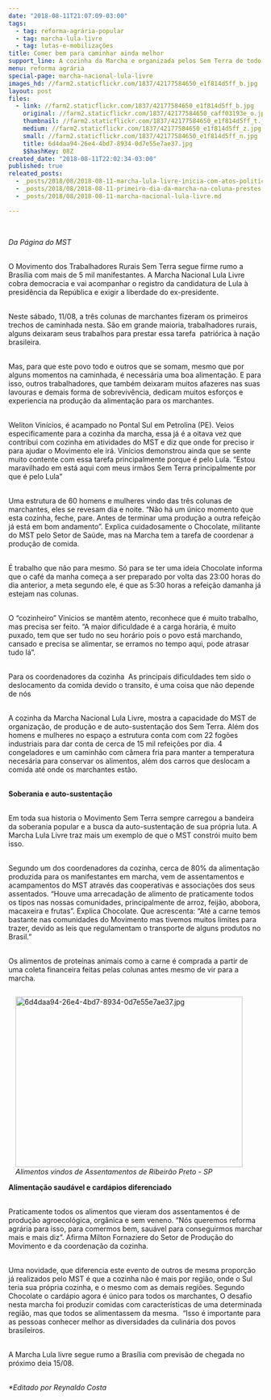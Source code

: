 ```yaml
---
date: "2018-08-11T21:07:09-03:00"
tags:
  - tag: reforma-agrária-popular
  - tag: marcha-lula-livre
  - tag: lutas-e-mobilizações
title: Comer bem para caminhar ainda melhor
support_line: A cozinha da Marcha e organizada pelos Sem Terra de todo o Brasil.
menu: reforma agrária
special-page: marcha-nacional-lula-livre
images_hd: //farm2.staticflickr.com/1837/42177584650_e1f814d5ff_b.jpg
layout: post
files:
  - link: //farm2.staticflickr.com/1837/42177584650_e1f814d5ff_b.jpg
    original: //farm2.staticflickr.com/1837/42177584650_caff03193e_o.jpg
    thumbnail: //farm2.staticflickr.com/1837/42177584650_e1f814d5ff_t.jpg
    medium: //farm2.staticflickr.com/1837/42177584650_e1f814d5ff_z.jpg
    small: //farm2.staticflickr.com/1837/42177584650_e1f814d5ff_n.jpg
    title: 6d4daa94-26e4-4bd7-8934-0d7e55e7ae37.jpg
    $$hashKey: 08Z
created_date: "2018-08-11T22:02:34-03:00"
published: true
releated_posts:
  - _posts/2018/08/2018-08-11-marcha-lula-livre-inicia-com-atos-politicos.md
  - _posts/2018/08/2018-08-11-primeiro-dia-da-marcha-na-coluna-prestes.md
  - _posts/2018/08/2018-08-11-marcha-nacional-lula-livre.md

---
```

<p>&nbsp;</p>

<p><em>Da P&aacute;gina do MST</em></p>

<p><br />
O Movimento dos Trabalhadores Rurais Sem Terra segue firme rumo a Bras&iacute;lia com mais de 5 mil manifestantes. A Marcha Nacional Lula Livre cobra democracia e vai acompanhar o registro da candidatura de Lula &agrave; presid&ecirc;ncia da Rep&uacute;blica e exigir a liberdade do ex-presidente.</p>

<p><br />
Neste s&aacute;bado, 11/08, a tr&ecirc;s colunas de marchantes fizeram os primeiros trechos de caminhada nesta. S&atilde;o em grande maioria, trabalhadores rurais, alguns deixaram seus trabalhos para prestar essa tarefa&nbsp; patri&oacute;rica &agrave; na&ccedil;&atilde;o brasileira.&nbsp;&nbsp;</p>

<p><br />
Mas, para que este povo todo e outros que se somam, mesmo que por alguns momentos na caminhada, &eacute; necess&aacute;ria uma boa alimenta&ccedil;&atilde;o. E para isso, outros trabalhadores, que tamb&eacute;m deixaram muitos afazeres nas suas lavouras e demais forma de sobreviv&ecirc;ncia, dedicam muitos esfor&ccedil;os e experiencia na produ&ccedil;&atilde;o da alimenta&ccedil;&atilde;o para os marchantes.&nbsp;</p>

<p><br />
Weliton Vin&iacute;cios, &eacute; acampado no Pontal Sul em Petrolina (PE). Veios especificamente para a cozinha da marcha, essa j&aacute; &eacute; a oitava vez que contribui com cozinha em atividades do MST e diz que onde for preciso ir para ajudar o Movimento ele ir&aacute;. Vin&iacute;cios demonstrou ainda que se sente muito contente com essa tarefa principalmente porque &eacute; pelo Lula. &ldquo;Estou maravilhado em est&aacute; aqui com meus irm&atilde;os Sem Terra principalmente por que &eacute; pelo Lula&rdquo;&nbsp;</p>

<p><br />
Uma estrutura de 60 homens e mulheres vindo das tr&ecirc;s colunas de marchantes, eles se revesam dia e noite. &ldquo;N&atilde;o h&aacute; um &uacute;nico momento que esta cozinha, feche, pare. Antes de terminar uma produ&ccedil;&atilde;o a outra refei&ccedil;&atilde;o j&aacute; est&aacute; em bom andamento&rdquo;. Explica cuidadosamente o Chocolate, militante do MST pelo Setor de Sa&uacute;de, mas na Marcha tem a tarefa de coordenar a produ&ccedil;&atilde;o de comida.&nbsp;</p>

<p><br />
&Eacute; trabalho que n&atilde;o para mesmo. S&oacute; para se ter uma ideia Chocolate informa que o caf&eacute; da manha come&ccedil;a a ser preparado por volta das 23:00 horas do dia anterior, a meta segundo ele, &eacute; que as 5:30 horas&nbsp;a refei&ccedil;&atilde;o damanha j&aacute; estejam nas colunas.&nbsp;</p>

<p><br />
O &ldquo;cozinheiro&rdquo; Vinicios se mant&ecirc;m atento, reconhece que &eacute; muito trabalho, mas precisa ser feito. &ldquo;A maior dificuldade &eacute; a carga hor&aacute;ria, &eacute; muito puxado, tem que ser tudo no seu hor&aacute;rio pois o povo est&aacute; marchando, cansado e precisa se alimentar, se erramos no tempo aqui, pode atrasar tudo l&aacute;&rdquo;.&nbsp;&nbsp;</p>

<p><br />
Para os coordenadores da cozinha&nbsp; As principais dificuldades tem sido o deslocamento da comida devido o transito, &eacute; uma coisa que n&atilde;o depende de n&oacute;s</p>

<p><br />
A cozinha da Marcha Nacional Lula Livre, mostra a capacidade do MST de organiza&ccedil;&atilde;o, de produ&ccedil;&atilde;o e de auto-sustenta&ccedil;&atilde;o dos Sem Terra. Al&eacute;m dos homens e mulheres no espa&ccedil;o a estrutura conta com com 22 fog&otilde;es industriais para dar conta de cerca de 15 mil refei&ccedil;&otilde;es por dia. 4 congeladores e um caminh&atilde;o com c&acirc;mera fria para manter a temperatura neces&aacute;ria para conservar os alimentos, al&eacute;m dos carros que deslocam a comida at&eacute; onde os marchantes est&atilde;o.</p>

<p><br />
<strong>Soberania e auto-sustenta&ccedil;&atilde;o</strong>&nbsp;</p>

<p><br />
Em toda sua historia o Movimento Sem Terra sempre carregou a bandeira da soberania popular e a busca da auto-sustenta&ccedil;&atilde;o de sua pr&oacute;pria luta. A Marcha Lula Livre traz mais um exemplo de que o MST constr&oacute;i&nbsp;muito bem isso.</p>

<p><br />
Segundo um dos coordenadores da cozinha, cerca de 80% da alimenta&ccedil;&atilde;o produzida para os manifestantes em marcha, vem de assentamentos e acampamentos do MST atrav&eacute;s das cooperativas e associa&ccedil;&otilde;es dos seus assentados. &ldquo;Houve uma arrecada&ccedil;&atilde;o de alimento de praticamente todos os tipos nas nossas comunidades, principalmente de arroz, feij&atilde;o, abobora, macaxeira e frutas&rdquo;. Explica Chocolate. Que acrescenta: &ldquo;At&eacute; a carne temos bastante nas comunidades do Movimento mas tivemos muitos limites para trazer, devido as leis que regulamentam o transporte de alguns produtos no Brasil.&rdquo;</p>

<p><br />
Os alimentos de prote&iacute;nas animais como a carne &eacute; comprada a partir de uma coleta financeira feitas pelas colunas antes mesmo de vir para a marcha.&nbsp;</p>

<figure class="image" style="float:right"><img alt="6d4daa94-26e4-4bd7-8934-0d7e55e7ae37.jpg" height="338" src="//farm2.staticflickr.com/1837/42177584650_e1f814d5ff_b.jpg" width="450" />
<figcaption><em>Alimentos vindos de Assentamentos de Ribeir&atilde;o Preto - SP</em></figcaption>
</figure>

<p><br />
<strong>Alimenta&ccedil;&atilde;o saud&aacute;vel e card&aacute;pios diferenciado</strong></p>

<p><br />
Praticamente todos os alimentos que vieram dos assentamentos &eacute; de produ&ccedil;&atilde;o agroecol&oacute;gica, org&acirc;nica e sem veneno. &ldquo;N&oacute;s queremos reforma agr&aacute;ria para isso, para comermos bem, sau&aacute;vel para conseguirmos marchar mais e mais diz&rdquo;. Afirma Milton Fornaziere do Setor de Produ&ccedil;&atilde;o do Movimento e da coordena&ccedil;&atilde;o da cozinha.&nbsp;</p>

<p><br />
Uma novidade, que diferencia este evento de outros de mesma propor&ccedil;&atilde;o j&aacute; realizados pelo MST &eacute; que a cozinha n&atilde;o &eacute; mais por regi&atilde;o, onde o Sul teria sua pr&oacute;pria cozinha, e o mesmo com as demais regi&otilde;es. Segundo Chocolate o card&aacute;pio agora &eacute; &uacute;nico para todos os marchantes, O desafio nesta marcha foi produzir comidas com caracter&iacute;sticas de uma determinada regi&atilde;o, mas que todos se alimentassem da mesma.&nbsp; &ldquo;Isso &eacute; importante para as pessoas conhecer melhor as diversidades da culin&aacute;ria dos povos brasileiros.</p>

<p><br />
A Marcha Lula livre segue rumo a Bras&iacute;lia com previs&atilde;o de chegada no pr&oacute;ximo deia 15/08.&nbsp;</p>

<p><br />
<em>*Editado por Reynaldo Costa</em></p>
